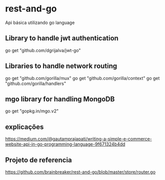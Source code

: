 # rest-and-go
Api básica utilizando go language

## Library to handle jwt authentication 
go get "github.com/dgrijalva/jwt-go"

## Libraries to handle network routing
go get "github.com/gorilla/mux"
go get "github.com/gorilla/context"
go get "github.com/gorilla/handlers"

## mgo library for handling MongoDB
go get "gopkg.in/mgo.v2"

## explicações
https://medium.com/@gautamprajapati/writing-a-simple-e-commerce-website-api-in-go-programming-language-9f671324b4dd

## Projeto de referencia
https://github.com/brainbreaker/rest-and-go/blob/master/store/router.go